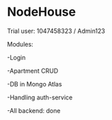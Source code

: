 # NodeHouse

Trial user: 1047458323 / Admin123

Modules:

-Login

-Apartment CRUD

-DB in Mongo Atlas

-Handling auth-service

-All backend: done
